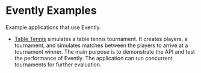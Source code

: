 # Evently Examples
Example applications that use Evently.

* [Table Tennis](./table-tennis) simulates a table tennis tournament. It creates players, a tournament, and simulates matches between the players to arrive at a tournament winner. The main purpose is to demonstrate the API and test the performance of Evently. The application can run concurrent tournaments for further evaluation.
